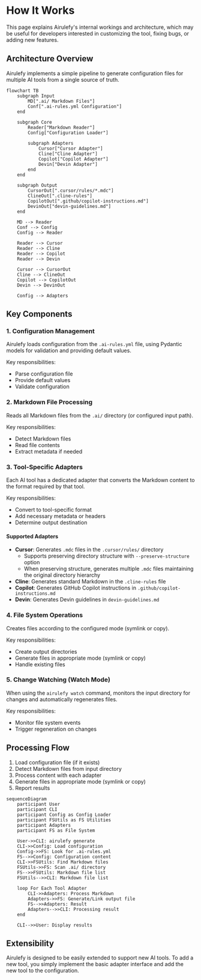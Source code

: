 # How It Works

This page explains Airulefy's internal workings and architecture, which may be useful for developers interested in customizing the tool, fixing bugs, or adding new features.

## Architecture Overview

Airulefy implements a simple pipeline to generate configuration files for multiple AI tools from a single source of truth.

```mermaid
flowchart TB
    subgraph Input
        MD[".ai/ Markdown Files"]
        Conf[".ai-rules.yml Configuration"]
    end
    
    subgraph Core
        Reader["Markdown Reader"]
        Config["Configuration Loader"]
        
        subgraph Adapters
            Cursor["Cursor Adapter"]
            Cline["Cline Adapter"]
            Copilot["Copilot Adapter"]
            Devin["Devin Adapter"]
        end
    end
    
    subgraph Output
        CursorOut[".cursor/rules/*.mdc"]
        ClineOut[".cline-rules"]
        CopilotOut[".github/copilot-instructions.md"]
        DevinOut["devin-guidelines.md"]
    end
    
    MD --> Reader
    Conf --> Config
    Config --> Reader
    
    Reader --> Cursor
    Reader --> Cline
    Reader --> Copilot
    Reader --> Devin
    
    Cursor --> CursorOut
    Cline --> ClineOut
    Copilot --> CopilotOut
    Devin --> DevinOut
    
    Config --> Adapters
```

## Key Components

### 1. Configuration Management

Airulefy loads configuration from the `.ai-rules.yml` file, using Pydantic models for validation and providing default values.

Key responsibilities:
- Parse configuration file
- Provide default values
- Validate configuration

### 2. Markdown File Processing

Reads all Markdown files from the `.ai/` directory (or configured input path).

Key responsibilities:
- Detect Markdown files
- Read file contents
- Extract metadata if needed

### 3. Tool-Specific Adapters

Each AI tool has a dedicated adapter that converts the Markdown content to the format required by that tool.

Key responsibilities:
- Convert to tool-specific format
- Add necessary metadata or headers
- Determine output destination

#### Supported Adapters

- **Cursor**: Generates `.mdc` files in the `.cursor/rules/` directory
  - Supports preserving directory structure with `--preserve-structure` option
  - When preserving structure, generates multiple `.mdc` files maintaining the original directory hierarchy
- **Cline**: Generates standard Markdown in the `.cline-rules` file
- **Copilot**: Generates GitHub Copilot instructions in `.github/copilot-instructions.md`
- **Devin**: Generates Devin guidelines in `devin-guidelines.md`

### 4. File System Operations

Creates files according to the configured mode (symlink or copy).

Key responsibilities:
- Create output directories
- Generate files in appropriate mode (symlink or copy)
- Handle existing files

### 5. Change Watching (Watch Mode)

When using the `airulefy watch` command, monitors the input directory for changes and automatically regenerates files.

Key responsibilities:
- Monitor file system events
- Trigger regeneration on changes

## Processing Flow

1. Load configuration file (if it exists)
2. Detect Markdown files from input directory
3. Process content with each adapter
4. Generate files in appropriate mode (symlink or copy)
5. Report results

```mermaid
sequenceDiagram
    participant User
    participant CLI
    participant Config as Config Loader
    participant FSUtils as FS Utilities
    participant Adapters
    participant FS as File System
    
    User->>CLI: airulefy generate
    CLI->>Config: Load configuration
    Config->>FS: Look for .ai-rules.yml
    FS-->>Config: Configuration content
    CLI->>FSUtils: Find Markdown files
    FSUtils->>FS: Scan .ai/ directory
    FS-->>FSUtils: Markdown file list
    FSUtils-->>CLI: Markdown file list
    
    loop For Each Tool Adapter
        CLI->>Adapters: Process Markdown
        Adapters->>FS: Generate/Link output file
        FS-->>Adapters: Result
        Adapters-->>CLI: Processing result
    end
    
    CLI-->>User: Display results
```

## Extensibility

Airulefy is designed to be easily extended to support new AI tools. To add a new tool, you simply implement the basic adapter interface and add the new tool to the configuration.
